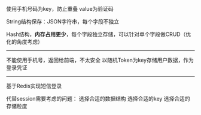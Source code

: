 使用手机号码为key，防止重叠
value为验证码


String结构保存：JSON字符串，每个字段不独立

Hash结构，**内存占用更少**，每个字段独立存储，可以针对单个字段做CRUD（优化的角度考虑）

---
不能使用手机号，返回给前端，不太安全
以随机Token为key存储用户数据，作为登录凭证


---
基于Redis实现短信登录

代替session需要考虑的问题：
选择合适的数据结构
选择合适的key
选择合适的存储粒度

